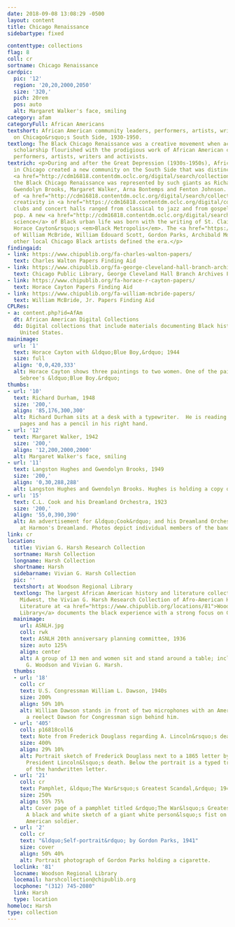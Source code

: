 ```yaml
---
date: 2018-09-08 13:08:29 -0500
layout: content
title: Chicago Renaissance
sidebartype: fixed

contenttype: collections
flag: 8
coll: cr
sortname: Chicago Renaissance
cardpic:
  pic: '12'
  region: '20,20,2000,2050'
  size: '320,'
  pich: 20rem
  pos: auto
  alt: Margaret Walker's face, smiling
category: afam
categoryFull: African Americans
textshort: African American community leaders, performers, artists, writers and activists
  on Chicago&rsquo;s South Side, 1930-1950.
textlong: The Black Chicago Renaissance was a creative movement when activism and
  scholarship flourished with the prodigious work of African American community leaders,
  performers, artists, writers and activists.
textrich: <p>During and after the Great Depression (1930s-1950s), African Americans
  in Chicago created a new community on the South Side that was distinctly their own.</p><p>In
  <a href="http://cdm16818.contentdm.oclc.org/digital/search/collection/cr/searchterm/Literature/field/subjed/mode/all/conn/and/order/nosort">literature</a>
  the Black Chicago Renaissance was represented by such giants as Richard Wright,
  Gwendolyn Brooks, Margaret Walker, Arna Bontemps and Fenton Johnson. The explosion
  of <a href="http://cdm16818.contentdm.oclc.org/digital/search/collection/cr/searchterm/Music/field/subjed/mode/all/conn/and/order/nosort">musical</a>
  creativity in <a href="https://cdm16818.contentdm.oclc.org/digital/collection/cr/search/searchterm/Bronzeville%20(Chicago%2C%20Ill.)!art/field/neighb!subjec/mode/all!all/conn/and!and/order/title/ad/asc">Bronzeville&rsquo;s</a>
  clubs and concert halls ranged from classical to jazz and from gospel to blues and
  pop. A new <a href="http://cdm16818.contentdm.oclc.org/digital/search/collection/cr/searchterm/Social%20Science/field/subjed/mode/all/conn/and/order/nosort">social
  science</a> of Black urban life was born with the writing of St. Clair Drake and
  Horace Cayton&rsquo;s <em>Black Metropolis</em>. The <a href="https://cdm16818.contentdm.oclc.org/digital/search/searchterm/art/field/subjec/mode/exact/conn/and/order/nosort/ad/asc">art</a>
  of William McBride, William Edouard Scott, Gordon Parks, Archibald Motley, Jr. and
  other local Chicago Black artists defined the era.</p>
findingaid:
- link: https://www.chipublib.org/fa-charles-walton-papers/
  text: Charles Walton Papers Finding Aid
- link: https://www.chipublib.org/fa-george-cleveland-hall-branch-archives/
  text: Chicago Public Library, George Cleveland Hall Branch Archives Finding Aid
- link: https://www.chipublib.org/fa-horace-r-cayton-papers/
  text: Horace Cayton Papers Finding Aid
- link: https://www.chipublib.org/fa-william-mcbride-papers/
  text: William McBride, Jr. Papers Finding Aid
CPLRes:
- a: content.php?id=AfAm
  dt: African American Digital Collections
  dd: Digital collections that include materials documenting Black history in the
    United States.
mainimage:
  url: '1'
  text: Horace Cayton with &ldquo;Blue Boy,&rdquo; 1944
  size: full
  align: '0,0,420,333'
  alt: Horace Cayton shows three paintings to two women. One of the paintings is Charles
    Sebree's &ldquo;Blue Boy.&rdquo;
thumbs:
- url: '10'
  text: Richard Durham, 1948
  size: '200,'
  align: '85,176,300,300'
  alt: Richard Durham sits at a desk with a typewriter.  He is reading some loose
    pages and has a pencil in his right hand.
- url: '12'
  text: Margaret Walker, 1942
  size: '200,'
  align: '12,200,2000,2000'
  alt: Margaret Walker's face, smiling
- url: '11'
  text: Langston Hughes and Gwendolyn Brooks, 1949
  size: '200,'
  align: '0,30,288,288'
  alt: Langston Hughes and Gwendolyn Brooks. Hughes is holding a copy of the book &ldquo;The Poetry of the Negro.&rdquo;"
- url: '15'
  text: C.L. Cook and his Dreamland Orchestra, 1923
  size: '200,'
  align: '55,0,390,390'
  alt: An advertisement for &ldquo;Cook&rdquo; and his Dreamland Orchestra, now playing
    at Harmon's Dreamland. Photos depict individual members of the band and the group.
link: cr
location:
  title: Vivian G. Harsh Research Collection
  sortname: Harsh Collection
  longname: Harsh Collection
  shortname: Harsh
  sidebarname: Vivian G. Harsh Collection
  pic: ''
  textshort: at Woodson Regional Library
  textlong: The largest African American history and literature collection in the
    Midwest, the Vivian G. Harsh Research Collection of Afro-American History and
    Literature at <a href="https://www.chipublib.org/locations/81">Woodson Regional
    Library</a> documents the black experience with a strong focus on Chicago.
  mainimage:
    url: ASNLH.jpg
    coll: rwk
    text: ASNLH 20th anniversary planning committee, 1936
    size: auto 125%
    align: center
    alt: A group of 13 men and women sit and stand around a table; including Carter
      G. Woodson and Vivian G. Harsh.
  thumbs:
  - url: '18'
    coll: cr
    text: U.S. Congressman William L. Dawson, 1940s
    size: 200%
    align: 50% 10%
    alt: William Dawson stands in front of two microphones with an American flag and
      a reelect Dawson for Congressman sign behind him.
  - url: '405'
    coll: p16818coll6
    text: Note from Frederick Douglass regarding A. Lincoln&rsquo;s death, 1865
    size: 400%
    align: 29% 10%
    alt: Portrait sketch of Frederick Douglass next to a 1865 letter by Douglass regarding
      President Lincoln&lsquo;s death. Below the portrait is a typed transcription
      of the handwritten letter. 
  - url: '21'
    coll: cr
    text: Pamphlet, &ldquo;The War&rsquo;s Greatest Scandal,&rdquo; 1943
    size: 250%
    align: 55% 75%
    alt: Cover page of a pamphlet titled &rdquo;The War&lsquo;s Greatest Scandal.&ldquo;
      A black and white sketch of a giant white person&lsquo;s fist on top of an African
      American soldier. 
  - url: '2'
    coll: cr
    text: "&ldquo;Self-portrait&rdquo; by Gordon Parks, 1941"
    size: cover
    align: 50% 40%
    alt: Portrait photograph of Gordon Parks holding a cigarette. 
  loclink: '81'
  locname: Woodson Regional Library
  locemail: harshcollection@chipublib.org
  locphone: "(312) 745-2080"
  link: Harsh
  type: location
homeloc: Harsh
type: collection
---
```

